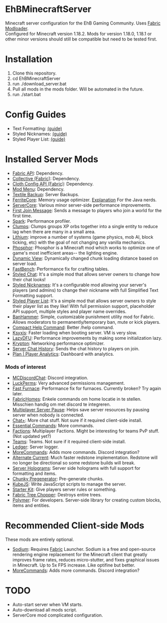 # EhBMinecraftServer
Minecraft server configuration for the EhB Gaming Community. Uses [Fabric Modloader](https://fabricmc.net/).<br>
Configured for Minecraft version 1.18.2. Mods for version 1.18.0, 1.18.1 or other minor versions should still be compatible but need to be tested first.<br>

# Installation

1. Clone this repository.
2. cd EhBMinecraftServer
3. run ./download_server.bat
4. Pull all mods in the mods folder. Will be automated in the future.
5. run ./start.bat

# Config Guides
- Text Formatting: [(guide)](https://placeholders.pb4.eu/user/default-placeholders/)
- Styled Nicknames: [(guide)](https://www.curseforge.com/minecraft/mc-mods/styled-nicknames)
- Styled Player List: [(guide)](https://github.com/Patbox/StyledPlayerList#configuration)


# Installed Server Mods
- [Fabric API](https://www.curseforge.com/minecraft/mc-mods/fabric-api): Dependency.
- [Collective (Fabric)](https://www.curseforge.com/minecraft/mc-mods/collective-fabric): Dependency.
- [Cloth Config API (Fabric)](https://www.curseforge.com/minecraft/mc-mods/cloth-config): Dependency.
- [Mod Menu](https://www.curseforge.com/minecraft/mc-mods/modmenu/): Dependency.
- [Textile Backup](https://www.curseforge.com/minecraft/mc-mods/textile-backup): Server Backups.
- [FerriteCore](https://modrinth.com/mod/ferrite-core): Memory usage optimizer. [Explanation]((https://github.com/malte0811/FerriteCore/blob/main/summary.md)) For the Java nerds.
- [ServerCore](https://www.curseforge.com/minecraft/mc-mods/servercore): Various minor server-side performance improvements.  
- [First Join Message](https://www.curseforge.com/minecraft/mc-mods/first-join-message-fabric): Sends a message to players who join a world for the first time.
- [Spark](https://www.curseforge.com/minecraft/mc-mods/spark): Performance profiler.
- [Clumps](https://www.curseforge.com/minecraft/mc-mods/clumps): Clumps groups XP orbs together into a single entity to reduce lag when there are many in a small area.
- [Lithium](https://modrinth.com/mod/lithium): improve a number of systems (game physics, mob AI, block ticking, etc) with the goal of not changing any vanilla mechanics.
- [Phosphor](https://www.curseforge.com/minecraft/mc-mods/phosphor): Phosphor is a Minecraft mod which works to optimize one of game's most inefficient areas-- the lighting engine.
- [Dynamic View](https://www.curseforge.com/minecraft/mc-mods/dynamic-view): Dynamically changed chunk loading distance based on server load.
- [FastBench](https://www.curseforge.com/minecraft/mc-mods/fastbench-for-fabric): Performance fix for crafting tables.
- [Styled Chat](https://www.curseforge.com/minecraft/mc-mods/styled-chat): It's a simple mod that allows server owners to change how their chat looks!
- [Styled Nicknames](https://www.curseforge.com/minecraft/mc-mods/styled-nicknames): It's a configurable mod allowing your server's players (and admins) to change their nickname with full Simplified Text Formatting support.
- [Styled Player List](https://www.curseforge.com/minecraft/mc-mods/styled-player-list): It's a simple mod that allows server owners to style their player list as they like! With full permission support, placeholder API support, multiple styles and player name overrides.
- [BanHammer](https://www.curseforge.com/minecraft/mc-mods/patboxs-banhammer): Simple, customizable punishment utility mod for Fabric. Allows moderators to permanently/temporary ban, mute or kick players.
- [Compact Help Command](https://www.curseforge.com/minecraft/mc-mods/compact-help-command-fabric): Better /help command.
- [Ksyxis](https://www.curseforge.com/minecraft/mc-mods/ksyxis): Faster loading when booting server. VM is very slow.
- [LazyDFU](https://modrinth.com/mod/lazydfu): Performance improvements by making some initialization lazy.
- [Krypton](https://www.curseforge.com/minecraft/mc-mods/krypton): Networking performance optimizer.
- [Server Chat History](https://modrinth.com/mod/server-chat-history): Sends the chat history to players on join.
- [Plan | Player Analytics](https://www.curseforge.com/minecraft/mc-mods/plan-player-analytics): Dashboard with analytics.

### Mods of interest
- [MCDiscordChat](https://modrinth.com/mod/mcdiscordchat): Discord integration.
- [LuckPerms](https://luckperms.net/): Very advanced permissions management.
- [Fast Furnace](https://www.curseforge.com/minecraft/mc-mods/fast-furnace-for-fabric): Performance fix for furnaces. Currently broken? Try again later.
- [FabricHomes](https://www.curseforge.com/minecraft/mc-mods/fabrichomes): Enkele commands om home locatie in te stellen. Misschien handig om met discord te integreren.
- [Multiplayer Server Pause](https://www.curseforge.com/minecraft/mc-mods/multiplayer-server-pause-fabric): Helps save server resources by pausing server when nobody is connected.
- [Chat+](https://www.curseforge.com/minecraft/mc-mods/chat): More chat stuff. Not sure if it required client-side install.
- [Essential Commands](https://www.curseforge.com/minecraft/mc-mods/essential-commands): More commands.
- [Factions](https://www.curseforge.com/minecraft/mc-mods/factions-fabric): Multiplayer Factions. Might be interesting for teams PvP stuff. (Not updated yet?)
- [Teams](https://www.curseforge.com/minecraft/mc-mods/teams): Teams. Not sure if it required client-side install.
- [Ledger](https://www.curseforge.com/minecraft/mc-mods/ledger): Server logger.
- [MoreCommands](https://www.curseforge.com/minecraft/mc-mods/morecommands): Adds more commands. Discord integration?
- [Alternate Current](https://www.curseforge.com/minecraft/mc-mods/alternate-current): Much faster redstone implementation. Redstone will no longer be directional so some redstone builds will break.
- [Server Holograms](https://www.curseforge.com/minecraft/mc-mods/server-holograms): Server side holograms with full support for formatting and items.
- [Chunky Pregenerator](https://www.curseforge.com/minecraft/mc-mods/chunky-pregenerator): Pre-generate chunks.
- [KubeJS](https://www.curseforge.com/minecraft/mc-mods/kubejs-fabric): Write JavaScript scripts to manage the server.
- [Starter Kit](https://www.curseforge.com/minecraft/mc-mods/starter-kit-fabric): Give players server rules or something.
- [Fabric Tree Chopper](https://www.curseforge.com/minecraft/mc-mods/fabric-tree-chopper): Destroys entire trees.
- [Polymer](https://www.curseforge.com/minecraft/mc-mods/polymer): For developers. Server-side library for creating custom blocks, items and entities.

# Recommended Client-side Mods
These mods are entirely optional.
- [Sodium](https://modrinth.com/mod/sodium): Requires [Fabric](https://fabricmc.net/) Launcher. Sodium is a free and open-source rendering engine replacement for the Minecraft client that greatly improves frame rates, reduces micro-stutter, and fixes graphical issues in Minecraft. Up to 5x FPS increase. Like optifine but better.
- [MoreCommands](https://www.curseforge.com/minecraft/mc-mods/morecommands): Adds more commands. Discord integration?

# TODO
- Auto-start server when VM starts.
- Auto-download all mods script.
- ServerCore mod complicated configuration.
